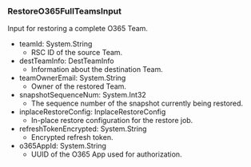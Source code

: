 ### RestoreO365FullTeamsInput
Input for restoring a complete O365 Team.

- teamId: System.String
  - RSC ID of the source Team.
- destTeamInfo: DestTeamInfo
  - Information about the destination Team.
- teamOwnerEmail: System.String
  - Owner of the restored Team.
- snapshotSequenceNum: System.Int32
  - The sequence number of the snapshot currently being restored.
- inplaceRestoreConfig: InplaceRestoreConfig
  - In-place restore configuration for the restore job.
- refreshTokenEncrypted: System.String
  - Encrypted refresh token.
- o365AppId: System.String
  - UUID of the O365 App used for authorization.
